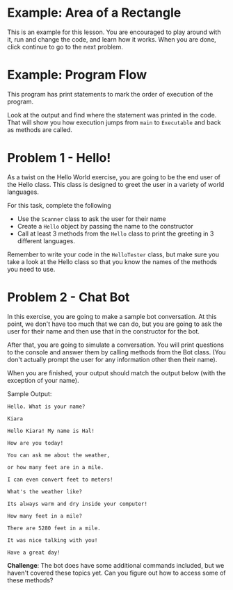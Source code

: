 # Example: Area of a Rectangle
This is an example for this lesson. You are encouraged to play around with it, run and change the code, and learn how it works. When you are done, click continue to go to the next problem.

# Example: Program Flow
This program has print statements to mark the order of execution of the program.

Look at the output and find where the statement was printed in the code. That will show you how execution jumps from `main` to `Executable` and back as methods are called.

# Problem 1 - Hello!
As a twist on the Hello World exercise, you are going to be the end user of the Hello class. This class is designed to greet the user in a variety of world languages.

For this task, complete the following

- Use the `Scanner` class to ask the user for their name
- Create a `Hello` object by passing the name to the constructor
- Call at least 3 methods from the `Hello` class to print the greeting in 3 different languages.

Remember to write your code in the `HelloTester` class, but make sure you take a look at the Hello class so that you know the names of the methods you need to use.

# Problem 2 - Chat Bot

In this exercise, you are going to make a sample bot conversation. At this point, we don't have too much that we can do, but you are going to ask the user for their name and then use that in the constructor for the bot.



After that, you are going to simulate a conversation. You will print questions to the console and answer them by calling methods from the Bot class. (You don't actually prompt the user for any information other then their name).



When you are finished, your output should match the output below (with the exception of your name).



Sample Output:
```
Hello. What is your name?

Kiara

Hello Kiara! My name is Hal!

How are you today!

You can ask me about the weather,

or how many feet are in a mile.

I can even convert feet to meters!

What's the weather like?

Its always warm and dry inside your computer!

How many feet in a mile?

There are 5280 feet in a mile.

It was nice talking with you!

Have a great day!
```
**Challenge**: The bot does have some additional commands included, but we haven't covered these topics yet. Can you figure out how to access some of these methods?

